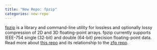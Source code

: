 ```yaml
---
title: "New Repo: fpzip"
categories: new-repo
---
```


[fpzip](https://github.com/LLNL/fpzip) is a library and command-line utility for lossless and optionally lossy compression of 2D and 3D floating-point arrays. fpzip currently supports IEEE-754 single (32-bit) and double (64-bit) precision floating-point data. Read more about [this repo](https://computing.llnl.gov/projects/floating-point-compression) and its relationship to the [zfp repo](https://github.com/LLNL/zfp).
